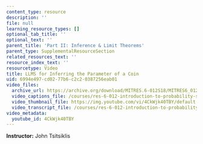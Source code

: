 ```yaml
---
content_type: resource
description: ''
file: null
learning_resource_types: []
optional_tab_title: ''
optional_text: ''
parent_title: 'Part II: Inference & Limit Theorems'
parent_type: SupplementalResourceSection
related_resources_text: ''
resource_index_text: ''
resourcetype: Video
title: LLMS for Inferring the Parameter of a Coin
uid: 6994e497-cd02-77b6-c2c2-0387256eab01
video_files:
  archive_url: https://archive.org/download/MITRES.6-012S18/MITRES6_012S18_L17-06_300k.mp4
  video_captions_file: /courses/res-6-012-introduction-to-probability-spring-2018/82cb044008df5d499119f3d4f0ec6252_4CkWjk40TBY.vtt
  video_thumbnail_file: https://img.youtube.com/vi/4CkWjk40TBY/default.jpg
  video_transcript_file: /courses/res-6-012-introduction-to-probability-spring-2018/3fd1524a36886732fc1d42324e573dc4_4CkWjk40TBY.pdf
video_metadata:
  youtube_id: 4CkWjk40TBY
---
```


**Instructor:** John Tsitsiklis